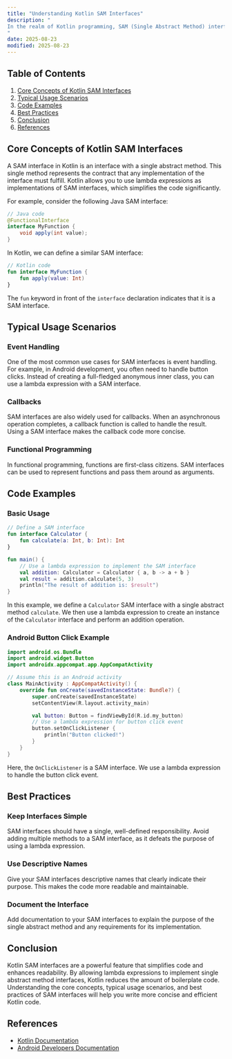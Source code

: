 ```yaml
---
title: "Understanding Kotlin SAM Interfaces"
description: "
In the realm of Kotlin programming, SAM (Single Abstract Method) interfaces play a significant role in enhancing code readability and reducing boilerplate. A SAM interface is an interface that contains exactly one abstract method. Java 8 introduced support for SAM interfaces through lambda expressions, and Kotlin takes this concept a step further by providing seamless integration and additional syntactic sugar. In this blog post, we'll explore the core concepts of Kotlin SAM interfaces, their typical usage scenarios, and best practices.
"
date: 2025-08-23
modified: 2025-08-23
---
```


## Table of Contents
1. [Core Concepts of Kotlin SAM Interfaces](#core-concepts-of-kotlin-sam-interfaces)
2. [Typical Usage Scenarios](#typical-usage-scenarios)
3. [Code Examples](#code-examples)
4. [Best Practices](#best-practices)
5. [Conclusion](#conclusion)
6. [References](#references)

## Core Concepts of Kotlin SAM Interfaces
A SAM interface in Kotlin is an interface with a single abstract method. This single method represents the contract that any implementation of the interface must fulfill. Kotlin allows you to use lambda expressions as implementations of SAM interfaces, which simplifies the code significantly. 

For example, consider the following Java SAM interface:
```java
// Java code
@FunctionalInterface
interface MyFunction {
    void apply(int value);
}
```
In Kotlin, we can define a similar SAM interface:
```kotlin
// Kotlin code
fun interface MyFunction {
    fun apply(value: Int)
}
```
The `fun` keyword in front of the `interface` declaration indicates that it is a SAM interface.

## Typical Usage Scenarios
### Event Handling
One of the most common use cases for SAM interfaces is event handling. For example, in Android development, you often need to handle button clicks. Instead of creating a full-fledged anonymous inner class, you can use a lambda expression with a SAM interface.

### Callbacks
SAM interfaces are also widely used for callbacks. When an asynchronous operation completes, a callback function is called to handle the result. Using a SAM interface makes the callback code more concise.

### Functional Programming
In functional programming, functions are first-class citizens. SAM interfaces can be used to represent functions and pass them around as arguments.

## Code Examples
### Basic Usage
```kotlin
// Define a SAM interface
fun interface Calculator {
    fun calculate(a: Int, b: Int): Int
}

fun main() {
    // Use a lambda expression to implement the SAM interface
    val addition: Calculator = Calculator { a, b -> a + b }
    val result = addition.calculate(5, 3)
    println("The result of addition is: $result")
}
```
In this example, we define a `Calculator` SAM interface with a single abstract method `calculate`. We then use a lambda expression to create an instance of the `Calculator` interface and perform an addition operation.

### Android Button Click Example
```kotlin
import android.os.Bundle
import android.widget.Button
import androidx.appcompat.app.AppCompatActivity

// Assume this is an Android activity
class MainActivity : AppCompatActivity() {
    override fun onCreate(savedInstanceState: Bundle?) {
        super.onCreate(savedInstanceState)
        setContentView(R.layout.activity_main)

        val button: Button = findViewById(R.id.my_button)
        // Use a lambda expression for button click event
        button.setOnClickListener {
            println("Button clicked!")
        }
    }
}
```
Here, the `OnClickListener` is a SAM interface. We use a lambda expression to handle the button click event.

## Best Practices
### Keep Interfaces Simple
SAM interfaces should have a single, well-defined responsibility. Avoid adding multiple methods to a SAM interface, as it defeats the purpose of using a lambda expression.

### Use Descriptive Names
Give your SAM interfaces descriptive names that clearly indicate their purpose. This makes the code more readable and maintainable.

### Document the Interface
Add documentation to your SAM interfaces to explain the purpose of the single abstract method and any requirements for its implementation.

## Conclusion
Kotlin SAM interfaces are a powerful feature that simplifies code and enhances readability. By allowing lambda expressions to implement single abstract method interfaces, Kotlin reduces the amount of boilerplate code. Understanding the core concepts, typical usage scenarios, and best practices of SAM interfaces will help you write more concise and efficient Kotlin code.

## References
- [Kotlin Documentation](https://kotlinlang.org/docs/reference/fun-interfaces.html)
- [Android Developers Documentation](https://developer.android.com/reference/android/view/View.OnClickListener)
